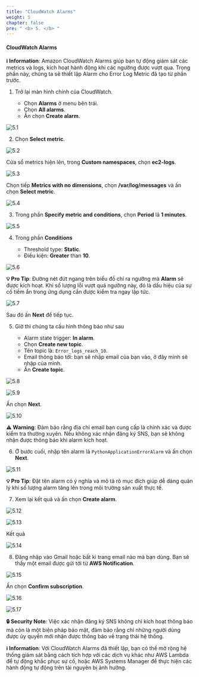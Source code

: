 ```yaml
---
title: "CloudWatch Alarms"
weight: 5
chapter: false
pre: " <b> 5. </b> "
---
```


#### CloudWatch Alarms

**ℹ️ Information**: Amazon CloudWatch Alarms giúp bạn tự động giám sát các metrics và logs, kích hoạt hành động khi các ngưỡng được vượt qua. Trong phần này, chúng ta sẽ thiết lập Alarm cho Error Log Metric đã tạo từ phần trước.

1. Trở lại màn hình chính của CloudWatch.

   - Chọn **Alarms** ở menu bên trái.
   - Chọn **All alarms**.
   - Ấn chọn **Create alarm**.

![5.1](/images/5-cloud-watch-alarm/5.1.png)

2. Chọn **Select metric**.

![5.2](/images/5-cloud-watch-alarm/5.2.png)

Cửa sổ metrics hiện lên, trong **Custom namespaces**, chọn **ec2-logs**.

![5.3](/images/5-cloud-watch-alarm/5.3.png)

Chọn tiếp **Metrics with no dimensions**, chọn **/var/log/messages** và ấn chọn **Select metric**.

![5.4](/images/5-cloud-watch-alarm/5.4.png)

3. Trong phần **Specify metric and conditions**, chọn **Period** là **1 minutes**.

![5.5](/images/5-cloud-watch-alarm/5.5.png)

4. Trong phần **Conditions**

   - Threshold type: **Static**.
   - Điều kiện: **Greater** than **10**.

![5.6](/images/5-cloud-watch-alarm/5.6.png)

**💡 Pro Tip**: Đường nét đứt ngang trên biểu đồ chỉ ra ngưỡng mà **Alarm** sẽ được kích hoạt. Khi số lượng lỗi vượt quá ngưỡng này, đó là dấu hiệu của sự cố tiềm ẩn trong ứng dụng cần được kiểm tra ngay lập tức.

![5.7](/images/5-cloud-watch-alarm/5.7.png)

Sau đó ấn **Next** để tiếp tục.

5. Giờ thì chúng ta cấu hình thông báo như sau

   - Alarm state trigger: **In alarm**.
   - Chọn **Create new topic**.
   - Tên topic là: `Error_logs_reach_10`.
   - Email thông báo tới: bạn sẽ nhập email của bạn vào, ở đây mình sẽ nhập của mình.
   - Ấn **Create topic**.

![5.8](/images/5-cloud-watch-alarm/5.8.png)

![5.9](/images/5-cloud-watch-alarm/5.9.png)

Ấn chọn **Next**.

![5.10](/images/5-cloud-watch-alarm/5.10.png)

**⚠️ Warning**: Đảm bảo rằng địa chỉ email bạn cung cấp là chính xác và được kiểm tra thường xuyên. Nếu không xác nhận đăng ký SNS, bạn sẽ không nhận được thông báo khi alarm kích hoạt.

6. Ở bước cuối, nhập tên alarm là `PythonApplicationErrorAlarm` và ấn chọn **Next**.

![5.11](/images/5-cloud-watch-alarm/5.11.png)

**💡 Pro Tip**: Đặt tên alarm có ý nghĩa và mô tả rõ mục đích giúp dễ dàng quản lý khi số lượng alarm tăng lên trong môi trường sản xuất thực tế.

7. Xem lại kết quả và ấn chọn **Create alarm**.

![5.12](/images/5-cloud-watch-alarm/5.12.png)

![5.13](/images/5-cloud-watch-alarm/5.13.png)

Kết quả

![5.14](/images/5-cloud-watch-alarm/5.14.png)

8. Đăng nhập vào Gmail hoặc bất kì trang email nào mà bạn dùng. Bạn sẽ thấy một email được gửi tới từ **AWS Notification**.

![5.15](/images/5-cloud-watch-alarm/5.15.png)

Ấn chọn **Confirm subscription**.

![5.16](/images/5-cloud-watch-alarm/5.16.png)

![5.17](/images/5-cloud-watch-alarm/5.17.png)

**🔒 Security Note**: Việc xác nhận đăng ký SNS không chỉ kích hoạt thông báo mà còn là một biện pháp bảo mật, đảm bảo rằng chỉ những người dùng được ủy quyền mới nhận được thông báo về trạng thái hệ thống.

**ℹ️ Information**: Với CloudWatch Alarms đã thiết lập, bạn có thể mở rộng hệ thống giám sát bằng cách tích hợp với các dịch vụ khác như AWS Lambda để tự động khắc phục sự cố, hoặc AWS Systems Manager để thực hiện các hành động tự động trên tài nguyên bị ảnh hưởng.
